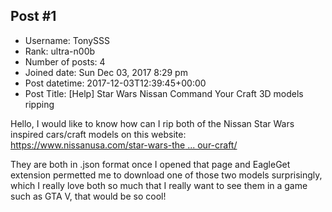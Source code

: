 ## Post #1
- Username: TonySSS
- Rank: ultra-n00b
- Number of posts: 4
- Joined date: Sun Dec 03, 2017 8:29 pm
- Post datetime: 2017-12-03T12:39:45+00:00
- Post Title: [Help] Star Wars Nissan Command Your Craft 3D models ripping

Hello, I would like to know how can I rip both of the Nissan Star Wars inspired cars/craft models on this website: [https://www.nissanusa.com/star-wars-the ... our-craft/](https://www.nissanusa.com/star-wars-the-last-jedi/command-your-craft/)

They are both in .json format once I opened that page and EagleGet extension permetted me to download one of those two models surprisingly, which I really love both so much that I really want to see them in a game such as GTA V, that would be so cool!
